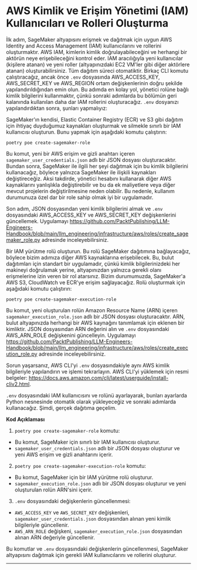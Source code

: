 # AWS Kimlik ve Erişim Yönetimi (IAM) Kullanıcıları ve Rolleri Oluşturma

İlk adım, SageMaker altyapısını erişmek ve dağıtmak için uygun AWS Identity and Access Management (IAM) kullanıcılarını ve rollerini oluşturmaktır. AWS IAM, kimlerin kimlik doğrulayabileceğini ve herhangi bir aktörün neye erişebileceğini kontrol eder. IAM aracılığıyla yeni kullanıcılar (kişilere atanan) ve yeni roller (altyapınızdaki EC2 VM'ler gibi diğer aktörlere atanan) oluşturabilirsiniz. Tüm dağıtım süreci otomatiktir. Birkaç CLI komutu çalıştıracağız, ancak önce `.env` dosyasında AWS_ACCESS_KEY, AWS_SECRET_KEY ve AWS_REGION ortam değişkenlerinin doğru şekilde yapılandırıldığından emin olun. Bu adımda en kolay yol, yönetici rolüne bağlı kimlik bilgilerini kullanmaktır, çünkü sonraki adımlarda bu bölümün geri kalanında kullanılan daha dar IAM rollerini oluşturacağız. `.env` dosyanızı yapılandırdıktan sonra, şunları yapmalıyız:

SageMaker'ın kendisi, Elastic Container Registry (ECR) ve S3 gibi dağıtım için ihtiyaç duyduğumuz kaynakları oluşturmak ve silmekle sınırlı bir IAM kullanıcısı oluşturun. Bunu yapmak için aşağıdaki komutu çalıştırın:
```
poetry poe create-sagemaker-role
```
Bu komut, yeni bir AWS erişim ve gizli anahtarı içeren `sagemaker_user_credentials.json` adlı bir JSON dosyası oluşturacaktır. Bundan sonra, SageMaker ile ilgili her şeyi dağıtmak için bu kimlik bilgilerini kullanacağız, böylece yalnızca SageMaker ile ilişkili kaynakları değiştireceğiz. Aksi takdirde, yönetici hesabını kullanarak diğer AWS kaynaklarını yanlışlıkla değiştirebilir ve bu da ek maliyetlere veya diğer mevcut projelerin değiştirilmesine neden olabilir. Bu nedenle, kullanım durumunuza özel dar bir role sahip olmak iyi bir uygulamadır.

Son adım, JSON dosyasından yeni kimlik bilgilerini almak ve `.env` dosyasındaki AWS_ACCESS_KEY ve AWS_SECRET_KEY değişkenlerini güncellemek. Uygulamayı https://github.com/PacktPublishing/LLM-Engineers-Handbook/blob/main/llm_engineering/infrastructure/aws/roles/create_sagemaker_role.py adresinde inceleyebilirsiniz.

Bir IAM yürütme rolü oluşturun. Bu rolü SageMaker dağıtımına bağlayacağız, böylece bizim adımıza diğer AWS kaynaklarına erişebilecek. Bu, bulut dağıtımları için standart bir uygulamadır, çünkü kimlik bilgilerinizdeki her makineyi doğrulamak yerine, altyapınızdan yalnızca gerekli olanı erişmelerine izin veren bir rol atarsınız. Bizim durumumuzda, SageMaker'a AWS S3, CloudWatch ve ECR'ye erişim sağlayacağız. Rolü oluşturmak için aşağıdaki komutu çalıştırın:
```
poetry poe create-sagemaker-execution-role
```
Bu komut, yeni oluşturulan rolün Amazon Resource Name (ARN) içeren `sagemaker_execution_role.json` adlı bir JSON dosyası oluşturacaktır. ARN, bulut altyapınızda herhangi bir AWS kaynağını tanımlamak için eklenen bir kimliktir. JSON dosyasından ARN değerini alın ve `.env` dosyasındaki AWS_ARN_ROLE değişkenini güncelleyin. Uygulamayı https://github.com/PacktPublishing/LLM-Engineers-Handbook/blob/main/llm_engineering/infrastructure/aws/roles/create_execution_role.py adresinde inceleyebilirsiniz.

Sorun yaşarsanız, AWS CLI'yi `.env` dosyasındakiyle aynı AWS kimlik bilgileriyle yapılandırın ve işlemi tekrarlayın. AWS CLI'yi yüklemek için resmi belgeler: https://docs.aws.amazon.com/cli/latest/userguide/install-cliv2.html.

`.env` dosyasındaki IAM kullanıcısını ve rolünü ayarlayarak, bunları ayarlarda Python nesnesinde otomatik olarak yükleyeceğiz ve sonraki adımlarda kullanacağız. Şimdi, gerçek dağıtıma geçelim.

**Kod Açıklaması**

1. `poetry poe create-sagemaker-role` komutu:
 * Bu komut, SageMaker için sınırlı bir IAM kullanıcısı oluşturur.
 * `sagemaker_user_credentials.json` adlı bir JSON dosyası oluşturur ve yeni AWS erişim ve gizli anahtarını içerir.
2. `poetry poe create-sagemaker-execution-role` komutu:
 * Bu komut, SageMaker için bir IAM yürütme rolü oluşturur.
 * `sagemaker_execution_role.json` adlı bir JSON dosyası oluşturur ve yeni oluşturulan rolün ARN'sini içerir.
3. `.env` dosyasındaki değişkenlerin güncellenmesi:
 * `AWS_ACCESS_KEY` ve `AWS_SECRET_KEY` değişkenleri, `sagemaker_user_credentials.json` dosyasından alınan yeni kimlik bilgileriyle güncellenir.
 * `AWS_ARN_ROLE` değişkeni, `sagemaker_execution_role.json` dosyasından alınan ARN değeriyle güncellenir.

Bu komutlar ve `.env` dosyasındaki değişkenlerin güncellenmesi, SageMaker altyapısını dağıtmak için gerekli IAM kullanıcılarını ve rollerini oluşturur.

---

